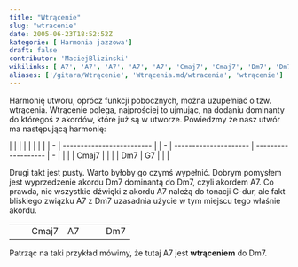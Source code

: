 ```yaml
---
title: "Wtrącenie"
slug: "wtracenie"
date: 2005-06-23T18:52:52Z
kategorie: ['Harmonia jazzowa']
draft: false
contributor: 'MaciejBlizinski'
wikilinks: ['A7', 'A7', 'A7', 'A7', 'A7', 'Cmaj7', 'Cmaj7', 'Dm7', 'Dm7', 'Dm7', 'Dm7', 'Dm7', 'Dm7', 'G7', 'G7', 'akord', 'dominanta', 'dominanta', 'tonacja']
aliases: ['/gitara/Wtrącenie', 'Wtrącenia.md/wtracenia', 'wtrącenie']
---
```

Harmonię utworu, oprócz funkcji pobocznych, można uzupełniać o tzw.
wtrącenia. Wtrącenie polega, najprościej to ujmując, na dodaniu
dominanty<!-- link nie odnosił się do niczego: 'Wtrącenie' ('content/parked/harmonia/Wtrącenie.md') links to 'dominanta' ('content/parked/harmonia/dominanta.md') and that does not exist --> do któregoś z
akordów<!-- link nie odnosił się do niczego: 'Wtrącenie' ('content/parked/harmonia/Wtrącenie.md') links to 'akord' ('content/parked/harmonia/akord.md') and that does not exist -->, które już są w utworze. Powiedzmy że nasz
utwór ma następującą harmonię:

|   |                           |  |   |                       |                     |   |
| - | ------------------------- |  | - | --------------------- | ------------------- | - |
| | | Cmaj7<!-- link nie odnosił się do niczego: 'Wtrącenie' ('content/parked/harmonia/Wtrącenie.md') links to 'Cmaj7' ('content/parked/harmonia/Cmaj7.md') and that does not exist --> |  | | | Dm7<!-- link nie odnosił się do niczego: 'Wtrącenie' ('content/parked/harmonia/Wtrącenie.md') links to 'Dm7' ('content/parked/harmonia/Dm7.md') and that does not exist --> | G7<!-- link nie odnosił się do niczego: 'Wtrącenie' ('content/parked/harmonia/Wtrącenie.md') links to 'G7' ('content/parked/harmonia/G7.md') and that does not exist --> | | |

Drugi takt jest pusty. Warto byłoby go czymś wypełnić. Dobrym pomysłem
jest wyprzedzenie akordu Dm7<!-- link nie odnosił się do niczego: 'Wtrącenie' ('content/parked/harmonia/Wtrącenie.md') links to 'Dm7' ('content/parked/harmonia/Dm7.md') and that does not exist -->
dominantą<!-- link nie odnosił się do niczego: 'Wtrącenie' ('content/parked/harmonia/Wtrącenie.md') links to 'dominanta' ('content/parked/harmonia/dominanta.md') and that does not exist --> do Dm7<!-- link nie odnosił się do niczego: 'Wtrącenie' ('content/parked/harmonia/Wtrącenie.md') links to 'Dm7' ('content/parked/harmonia/Dm7.md') and that does not exist -->, czyli
akordem A7<!-- link nie odnosił się do niczego: 'Wtrącenie' ('content/parked/harmonia/Wtrącenie.md') links to 'A7' ('content/parked/harmonia/A7.md') and that does not exist -->. Co prawda, nie wszystkie dźwięki z akordu
A7<!-- link nie odnosił się do niczego: 'Wtrącenie' ('content/parked/harmonia/Wtrącenie.md') links to 'A7' ('content/parked/harmonia/A7.md') and that does not exist --> należą do tonacji<!-- link nie odnosił się do niczego: 'Wtrącenie' ('content/parked/harmonia/Wtrącenie.md') links to 'tonacja' ('content/parked/harmonia/tonacja.md') and that does not exist --> C-dur, ale
fakt bliskiego związku A7<!-- link nie odnosił się do niczego: 'Wtrącenie' ('content/parked/harmonia/Wtrącenie.md') links to 'A7' ('content/parked/harmonia/A7.md') and that does not exist --> z Dm7<!-- link nie odnosił się do niczego: 'Wtrącenie' ('content/parked/harmonia/Wtrącenie.md') links to 'Dm7' ('content/parked/harmonia/Dm7.md') and that does not exist -->
uzasadnia użycie w tym miejscu tego właśnie akordu.

|   |                           |                     |   |                       |                     |   |
| - | ------------------------- | ------------------- | - | --------------------- | ------------------- | - |
| | | Cmaj7<!-- link nie odnosił się do niczego: 'Wtrącenie' ('content/parked/harmonia/Wtrącenie.md') links to 'Cmaj7' ('content/parked/harmonia/Cmaj7.md') and that does not exist --> | A7<!-- link nie odnosił się do niczego: 'Wtrącenie' ('content/parked/harmonia/Wtrącenie.md') links to 'A7' ('content/parked/harmonia/A7.md') and that does not exist --> | | | Dm7<!-- link nie odnosił się do niczego: 'Wtrącenie' ('content/parked/harmonia/Wtrącenie.md') links to 'Dm7' ('content/parked/harmonia/Dm7.md') and that does not exist --> | G7<!-- link nie odnosił się do niczego: 'Wtrącenie' ('content/parked/harmonia/Wtrącenie.md') links to 'G7' ('content/parked/harmonia/G7.md') and that does not exist --> | | |

Patrząc na taki przykład mówimy, że tutaj A7<!-- link nie odnosił się do niczego: 'Wtrącenie' ('content/parked/harmonia/Wtrącenie.md') links to 'A7' ('content/parked/harmonia/A7.md') and that does not exist --> jest
**wtrąceniem** do Dm7<!-- link nie odnosił się do niczego: 'Wtrącenie' ('content/parked/harmonia/Wtrącenie.md') links to 'Dm7' ('content/parked/harmonia/Dm7.md') and that does not exist -->.

